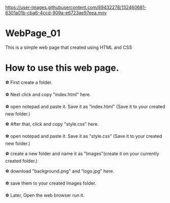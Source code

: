 

https://user-images.githubusercontent.com/89432278/132460681-6301a01b-cba6-4ccd-909a-e6723ae97eea.mov

# WebPage_01
This is a simple web page that created using HTML and CSS

# How to use this web page. 
  ⚽ First create a folder.
  
  ⚽ Next click and copy "index.html" here.
  
  ⚽ open notepad and paste it. Save it as "index.html" (Save it to your created new folder.)
  
  ⚽ After that, click and copy "style.css" here.
  
  ⚽ open notepad and paste it. Save it as "style.css" (Save it to your created new folder.)
  
  ⚽ create a new folder and name it as "Images"(create it on your currently created folder.)
  
  ⚽ download "background.png" and "logo.jpg" here.
  
  ⚽ save them to your created Images folder.
  
  ⚽ Later, Open the web browser run it. 
